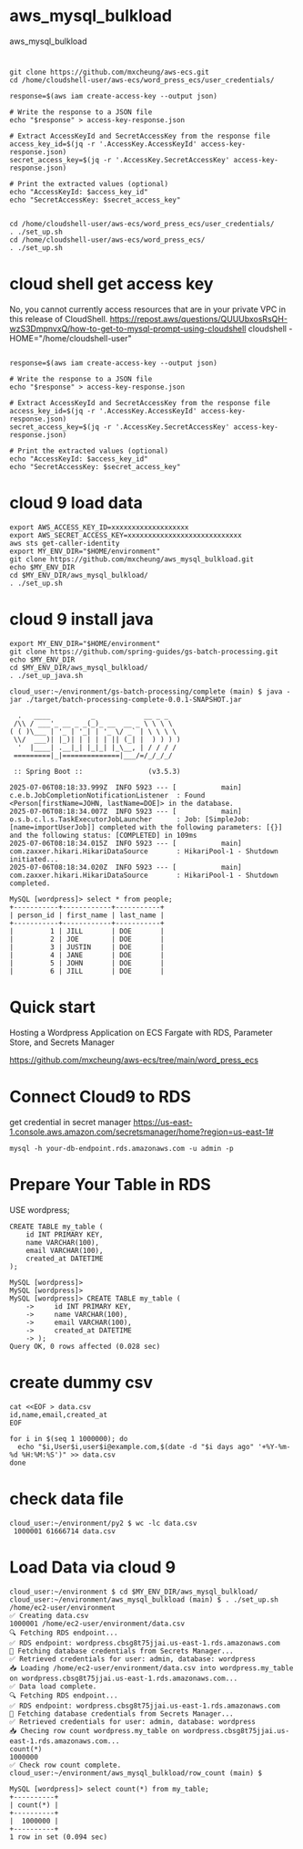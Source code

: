 # aws_mysql_bulkload
aws_mysql_bulkload

# 

```
git clone https://github.com/mxcheung/aws-ecs.git
cd /home/cloudshell-user/aws-ecs/word_press_ecs/user_credentials/

response=$(aws iam create-access-key --output json)

# Write the response to a JSON file
echo "$response" > access-key-response.json

# Extract AccessKeyId and SecretAccessKey from the response file
access_key_id=$(jq -r '.AccessKey.AccessKeyId' access-key-response.json)
secret_access_key=$(jq -r '.AccessKey.SecretAccessKey' access-key-response.json)

# Print the extracted values (optional)
echo "AccessKeyId: $access_key_id"
echo "SecretAccessKey: $secret_access_key"


cd /home/cloudshell-user/aws-ecs/word_press_ecs/user_credentials/
. ./set_up.sh
cd /home/cloudshell-user/aws-ecs/word_press_ecs/
. ./set_up.sh
```

# cloud shell get access key
No, you cannot currently access resources that are in your private VPC in this release of CloudShell.
https://repost.aws/questions/QUUUbxosRsQH-wzS3DmpnvxQ/how-to-get-to-mysql-prompt-using-cloudshell
cloudshell - HOME="/home/cloudshell-user"
```

response=$(aws iam create-access-key --output json)

# Write the response to a JSON file
echo "$response" > access-key-response.json

# Extract AccessKeyId and SecretAccessKey from the response file
access_key_id=$(jq -r '.AccessKey.AccessKeyId' access-key-response.json)
secret_access_key=$(jq -r '.AccessKey.SecretAccessKey' access-key-response.json)

# Print the extracted values (optional)
echo "AccessKeyId: $access_key_id"
echo "SecretAccessKey: $secret_access_key"
```


# cloud 9 load data
```
export AWS_ACCESS_KEY_ID=xxxxxxxxxxxxxxxxxxx
export AWS_SECRET_ACCESS_KEY=xxxxxxxxxxxxxxxxxxxxxxxxxxxx
aws sts get-caller-identity
export MY_ENV_DIR="$HOME/environment"
git clone https://github.com/mxcheung/aws_mysql_bulkload.git
echo $MY_ENV_DIR
cd $MY_ENV_DIR/aws_mysql_bulkload/
. ./set_up.sh
```

# cloud 9 install java
```
export MY_ENV_DIR="$HOME/environment"
git clone https://github.com/spring-guides/gs-batch-processing.git
echo $MY_ENV_DIR
cd $MY_ENV_DIR/aws_mysql_bulkload/
. ./set_up_java.sh
```

```
cloud_user:~/environment/gs-batch-processing/complete (main) $ java -jar ./target/batch-processing-complete-0.0.1-SNAPSHOT.jar

  .   ____          _            __ _ _
 /\\ / ___'_ __ _ _(_)_ __  __ _ \ \ \ \
( ( )\___ | '_ | '_| | '_ \/ _` | \ \ \ \
 \\/  ___)| |_)| | | | | || (_| |  ) ) ) )
  '  |____| .__|_| |_|_| |_\__, | / / / /
 =========|_|==============|___/=/_/_/_/

 :: Spring Boot ::                (v3.5.3)

2025-07-06T08:18:33.999Z  INFO 5923 --- [           main] c.e.b.JobCompletionNotificationListener  : Found <Person[firstName=JOHN, lastName=DOE]> in the database.
2025-07-06T08:18:34.007Z  INFO 5923 --- [           main] o.s.b.c.l.s.TaskExecutorJobLauncher      : Job: [SimpleJob: [name=importUserJob]] completed with the following parameters: [{}] and the following status: [COMPLETED] in 109ms
2025-07-06T08:18:34.015Z  INFO 5923 --- [           main] com.zaxxer.hikari.HikariDataSource       : HikariPool-1 - Shutdown initiated...
2025-07-06T08:18:34.020Z  INFO 5923 --- [           main] com.zaxxer.hikari.HikariDataSource       : HikariPool-1 - Shutdown completed.
```

```
MySQL [wordpress]> select * from people;
+-----------+------------+-----------+
| person_id | first_name | last_name |
+-----------+------------+-----------+
|         1 | JILL       | DOE       |
|         2 | JOE        | DOE       |
|         3 | JUSTIN     | DOE       |
|         4 | JANE       | DOE       |
|         5 | JOHN       | DOE       |
|         6 | JILL       | DOE       |
```

# Quick start
Hosting a Wordpress Application on ECS Fargate with RDS, Parameter Store, and Secrets Manager

https://github.com/mxcheung/aws-ecs/tree/main/word_press_ecs

# Connect Cloud9 to RDS
get credential in secret manager
https://us-east-1.console.aws.amazon.com/secretsmanager/home?region=us-east-1#
```
mysql -h your-db-endpoint.rds.amazonaws.com -u admin -p
```


# Prepare Your Table in RDS
USE wordpress;
```
CREATE TABLE my_table (
    id INT PRIMARY KEY,
    name VARCHAR(100),
    email VARCHAR(100),
    created_at DATETIME
);
```


```
MySQL [wordpress]> 
MySQL [wordpress]> 
MySQL [wordpress]> CREATE TABLE my_table (
    ->     id INT PRIMARY KEY,
    ->     name VARCHAR(100),
    ->     email VARCHAR(100),
    ->     created_at DATETIME
    -> );
Query OK, 0 rows affected (0.028 sec)
```


# create dummy csv

```
cat <<EOF > data.csv
id,name,email,created_at
EOF

for i in $(seq 1 1000000); do
  echo "$i,User$i,user$i@example.com,$(date -d "$i days ago" '+%Y-%m-%d %H:%M:%S')" >> data.csv
done
```

# check data file

```
cloud_user:~/environment/py2 $ wc -lc data.csv 
 1000001 61666714 data.csv
```


# Load Data via cloud 9
```
cloud_user:~/environment $ cd $MY_ENV_DIR/aws_mysql_bulkload/
cloud_user:~/environment/aws_mysql_bulkload (main) $ . ./set_up.sh
/home/ec2-user/environment
✅ Creating data.csv
1000001 /home/ec2-user/environment/data.csv
🔍 Fetching RDS endpoint...
✅ RDS endpoint: wordpress.cbsg8t75jjai.us-east-1.rds.amazonaws.com
🔐 Fetching database credentials from Secrets Manager...
✅ Retrieved credentials for user: admin, database: wordpress
📥 Loading /home/ec2-user/environment/data.csv into wordpress.my_table on wordpress.cbsg8t75jjai.us-east-1.rds.amazonaws.com...
✅ Data load complete.
🔍 Fetching RDS endpoint...
✅ RDS endpoint: wordpress.cbsg8t75jjai.us-east-1.rds.amazonaws.com
🔐 Fetching database credentials from Secrets Manager...
✅ Retrieved credentials for user: admin, database: wordpress
📥 Checing row count wordpress.my_table on wordpress.cbsg8t75jjai.us-east-1.rds.amazonaws.com...
count(*)
1000000
✅ Check row count complete.
cloud_user:~/environment/aws_mysql_bulkload/row_count (main) $ 

MySQL [wordpress]> select count(*) from my_table;
+----------+
| count(*) |
+----------+
|  1000000 |
+----------+
1 row in set (0.094 sec)

```
